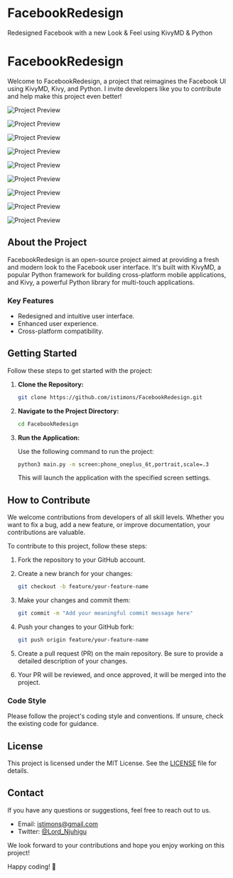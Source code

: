 # FacebookRedesign
Redesigned Facebook with a new Look &amp; Feel using KivyMD &amp; Python



# FacebookRedesign

Welcome to FacebookRedesign, a project that reimagines the Facebook UI using KivyMD, Kivy, and Python. I invite developers like you to contribute and help make this project even better!

![Project Preview](https://github.com/istimons/FacebookRedesign/blob/main/assets/appScreenshots/loginScreen__01.png)

![Project Preview](https://github.com/istimons/FacebookRedesign/blob/main/assets/appScreenshots/create_profile_screen__01.png)

![Project Preview](https://github.com/istimons/FacebookRedesign/blob/main/assets/appScreenshots/homeScreen__01.png)

![Project Preview](https://github.com/istimons/FacebookRedesign/blob/main/assets/appScreenshots/friendsScreen__01.png)

![Project Preview](https://github.com/istimons/FacebookRedesign/blob/main/assets/appScreenshots/videosScreen__01.png)

![Project Preview](https://github.com/istimons/FacebookRedesign/blob/main/assets/appScreenshots/marketplaceScreen__01.png)

![Project Preview](https://github.com/istimons/FacebookRedesign/blob/main/assets/appScreenshots/notificationsScreen__01.png)

![Project Preview](https://github.com/istimons/FacebookRedesign/blob/main/assets/appScreenshots/menuScreen__01.png)

![Project Preview](https://github.com/istimons/FacebookRedesign/blob/main/assets/appScreenshots/postsScreen__01.png)





## About the Project

FacebookRedesign is an open-source project aimed at providing a fresh and modern look to the Facebook user interface. It's built with KivyMD, a popular Python framework for building cross-platform mobile applications, and Kivy, a powerful Python library for multi-touch applications.

### Key Features

- Redesigned and intuitive user interface.
- Enhanced user experience.
- Cross-platform compatibility.

## Getting Started

Follow these steps to get started with the project:

1. **Clone the Repository:**

   ```bash
   git clone https://github.com/istimons/FacebookRedesign.git
   ```

2. **Navigate to the Project Directory:**

   ```bash
   cd FacebookRedesign
   ```

3. **Run the Application:**

   Use the following command to run the project:

   ```bash
   python3 main.py -m screen:phone_oneplus_6t,portrait,scale=.3
   ```

   This will launch the application with the specified screen settings.

## How to Contribute

We welcome contributions from developers of all skill levels. Whether you want to fix a bug, add a new feature, or improve documentation, your contributions are valuable.

To contribute to this project, follow these steps:

1. Fork the repository to your GitHub account.

2. Create a new branch for your changes:

   ```bash
   git checkout -b feature/your-feature-name
   ```

3. Make your changes and commit them:

   ```bash
   git commit -m "Add your meaningful commit message here"
   ```

4. Push your changes to your GitHub fork:

   ```bash
   git push origin feature/your-feature-name
   ```

5. Create a pull request (PR) on the main repository. Be sure to provide a detailed description of your changes.

6. Your PR will be reviewed, and once approved, it will be merged into the project.

### Code Style

Please follow the project's coding style and conventions. If unsure, check the existing code for guidance.

## License

This project is licensed under the MIT License. See the [LICENSE](LICENSE) file for details.

## Contact

If you have any questions or suggestions, feel free to reach out to us.

- Email: istimons@gmail.com
- Twitter: [@Lord_Njuhigu](https://twitter.com/Lord_Njuhigu?s=08)

We look forward to your contributions and hope you enjoy working on this project!

Happy coding! 🚀

